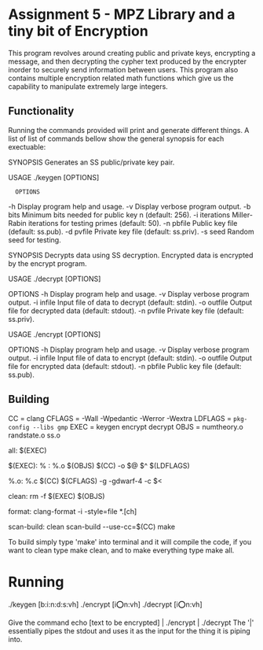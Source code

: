 # Assignment 5 - MPZ Library and a tiny bit of Encryption

This program revolves around creating public and private keys, encrypting a message, and then decrypting the cypher text produced by the encrypter inorder to securely send information between users. This program also contains multiple encryption related math functions which give us the capability to manipulate extremely large integers.

## Functionality

Running the commands provided will print and generate different things. A list of list of commands bellow show the general synopsis for each exectuable:

SYNOPSIS
   Generates an SS public/private key pair.

   USAGE
      ./keygen [OPTIONS]

      OPTIONS
   -h              Display program help and usage.
   -v              Display verbose program output.
   -b bits         Minimum bits needed for public key n (default: 256).
   -i iterations   Miller-Rabin iterations for testing primes (default: 50).
   -n pbfile       Public key file (default: ss.pub).
   -d pvfile       Private key file (default: ss.priv).
   -s seed         Random seed for testing.


SYNOPSIS
	Decrypts data using SS decryption.
	Encrypted data is encrypted by the encrypt program.

USAGE
	./decrypt [OPTIONS]

OPTIONS
   -h              Display program help and usage.
   -v              Display verbose program output.
   -i infile       Input file of data to decrypt (default: stdin).
   -o outfile      Output file for decrypted data (default: stdout).
   -n pvfile       Private key file (default: ss.priv).

USAGE
   ./encrypt [OPTIONS]

OPTIONS
   -h              Display program help and usage.
   -v              Display verbose program output.
   -i infile       Input file of data to encrypt (default: stdin).
   -o outfile      Output file for encrypted data (default: stdout).
   -n pbfile       Public key file (default: ss.pub).

## Building

CC      = clang
CFLAGS  = -Wall -Wpedantic -Werror -Wextra
LDFLAGS = `pkg-config --libs gmp`
EXEC    = keygen encrypt decrypt
OBJS    = numtheory.o randstate.o ss.o

all: $(EXEC)

$(EXEC): % : %.o $(OBJS)
    $(CC) -o $@ $^ $(LDFLAGS)

%.o: %.c
    $(CC) $(CFLAGS) -g -gdwarf-4 -c $<

clean:
    rm -f $(EXEC) $(OBJS)

format:
    clang-format -i -style=file *.[ch]

scan-build: clean
    scan-build --use-cc=$(CC) make

To build simply type 'make' into terminal and it will compile the code, if you want to clean type make clean, and to make everything type make all.


# Running

./keygen [b:i:n:d:s:vh]
./encrypt [i:o:n:vh]
./decrypt [i:o:n:vh]


Give the command echo [text to be encrypted] | ./encrypt | ./decrypt
The '|' essentially pipes the stdout and uses it as the input for the thing it is piping into.











